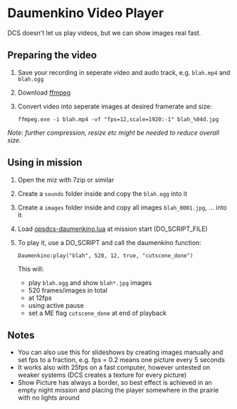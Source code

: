 # Daumenkino Video Player

DCS doesn't let us play videos, but we can show images real fast.

## Preparing the video

1. Save your recording in seperate video and audo track, e.g. `blah.mp4` and `blah.ogg`
2. Download [ffmpeg](https://www.ffmpeg.org/download.html)
3. Convert video into seperate images at desired framerate and size:
    
    `ffmpeg.exe -i blah.mp4 -vf "fps=12,scale=1920:-1" blah_%04d.jpg`

*Note: further compression, resize etc might be needed to reduce overall size.*

## Using in mission

1. Open the miz with 7zip or similar
2. Create a `sounds` folder inside and copy the `blah.ogg` into it
3. Create a `images` folder inside and copy all images `blah_0001.jpg`, ... into it
4. Load [opsdcs-daumenkino.lua](opsdcs-daumenkino.lua) at mission start (DO_SCRIPT_FILE)
5. To play it, use a DO_SCRIPT and call the daumenkino function:

    `Daumenkino:play("blah", 520, 12, true, "cutscene_done")`

    This will:
    - play `blah.ogg` and show `blah*.jpg` images
    - 520 frames/images in total
    - at 12fps
    - using active pause
    - set a ME flag `cutscene_done` at end of playback

## Notes

- You can also use this for slideshows by creating images manually and set fps to a fraction, e.g. fps = 0.2 means one picture every 5 seconds
- It works also with 25fps on a fast computer, however untested on weaker systems (DCS creates a texture for every picture)
- Show Picture has always a border, so best effect is achieved in an empty night mission and placing the player somewhere in the prairie with no lights around
